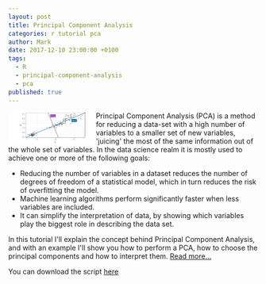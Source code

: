 ```yaml
---
layout: post
title: Principal Component Analysis
categories: r tutorial pca
author: Mark
date: 2017-12-10 23:00:00 +0100
tags: 
  - R
  - principal-component-analysis
  - pca
published: true
---
```


<img src="/_pages/tutorials/pca/pca-explained-3.png" width="35%" height="35%" align="left"/> Principal Component Analysis (PCA) is a method for reducing a data-set with a high number of variables to a smaller set of new variables, 'juicing' the most of the same information out of the whole set of variables. In the data science realm it is mostly used to achieve one or more of the following goals:

* Reducing the number of variables in a dataset reduces the number of degrees of freedom of a statistical model, which in turn reduces the risk of overfitting the model.
* Machine learning algorithms perform significantly faster when less variables are included.
* It can simplify the interpretation of data, by showing which variables play the biggest role in describing the data set.

In this tutorial I'll explain the concept behind Principal Component Analysis, and with an example I'll show you how to perform a PCA, how to choose the principal components and how to interpret them. [Read more...](/pca/)

You can download the script [here](https://gist.githubusercontent.com/mark-me/7333f0e6988b5f4f1cbd17a18fc45259/raw/d7d009d6e4b576808dc68f060de1b5a79b2a4caa/country-religions-pca.R)
